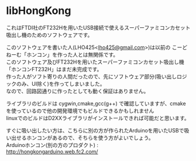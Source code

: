 libHongKong
===========

これはFTDI社のFT232Hを用いたUSB接続で使えるスーパーファミコンカセット吸出し機のためのソフトウェアです。

このソフトウェアを書いた人(LHO425&lt;lho425@gmail.com&gt;)は以前の こーどねーむ「ホンコン」を作った人とは無関係です。<br>
このソフトウェア及びFT232Hを用いたスーパーファミコンカセット吸出し機「ホンコンFT232H」はまだ未完成です。<br>
作った人がソフト寄りの人間だったので、先にソフトウェア部分(吸い出しロジックのみ、UI除く)を作ってしまいました。<br>
なので、回路図通りに作ったとしても動く保証はありません。<br>

ライブラリのビルドは cygwin,cmake,gcc(g++) で確認していますが、cmakeを使っているので他の開発環境でもビルドできるかもしれません<br>
linuxでのビルドはD2XXライブラリがインストールできれば可能だと思います。<br>

すぐに吸い出したい方は、こちらに別の方が作られたArduinoを用いたUSBで吸い出せるホンコンがあるので、そちらを使う方がよいでしょう。<br>
Arduinoホンコン(別の方のプロダクト) : http://hongkongarduino.web.fc2.com/
